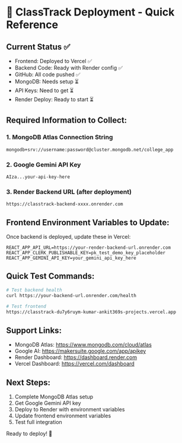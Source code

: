 # 🚀 ClassTrack Deployment - Quick Reference

## Current Status ✅
- Frontend: Deployed to Vercel ✅
- Backend Code: Ready with Render config ✅  
- GitHub: All code pushed ✅
- MongoDB: Needs setup ⏳
- API Keys: Need to get ⏳
- Render Deploy: Ready to start ⏳

## Required Information to Collect:

### 1. MongoDB Atlas Connection String
```
mongodb+srv://username:password@cluster.mongodb.net/college_app
```

### 2. Google Gemini API Key
```
AIza...your-api-key-here
```

### 3. Render Backend URL (after deployment)
```
https://classtrack-backend-xxxx.onrender.com
```

## Frontend Environment Variables to Update:
Once backend is deployed, update these in Vercel:

```env
REACT_APP_API_URL=https://your-render-backend-url.onrender.com
REACT_APP_CLERK_PUBLISHABLE_KEY=pk_test_demo_key_placeholder
REACT_APP_GEMINI_API_KEY=your_gemini_api_key_here
```

## Quick Test Commands:
```bash
# Test backend health
curl https://your-backend-url.onrender.com/health

# Test frontend
https://classtrack-du7y6ruym-kumar-ankit369s-projects.vercel.app
```

## Support Links:
- MongoDB Atlas: https://www.mongodb.com/cloud/atlas
- Google AI: https://makersuite.google.com/app/apikey  
- Render Dashboard: https://dashboard.render.com
- Vercel Dashboard: https://vercel.com/dashboard

## Next Steps:
1. Complete MongoDB Atlas setup
2. Get Google Gemini API key
3. Deploy to Render with environment variables
4. Update frontend environment variables
5. Test full integration

Ready to deploy! 🎯